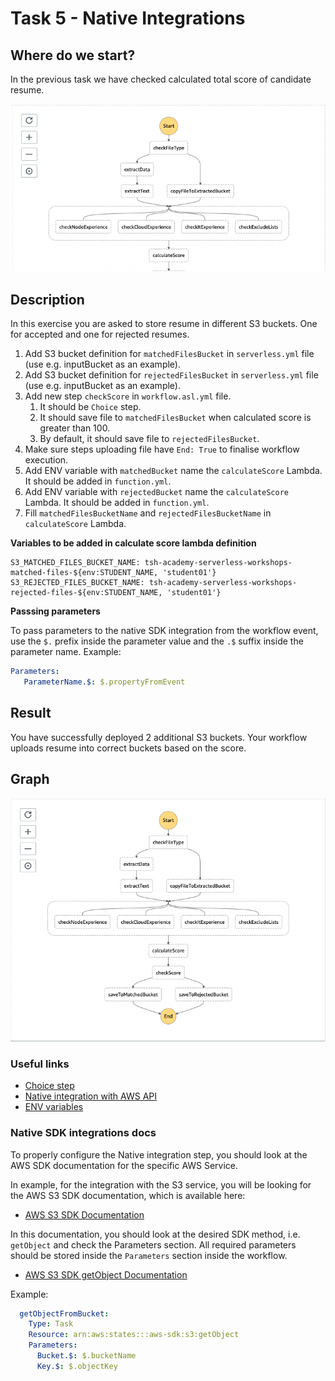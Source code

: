 # Task 5 - Native Integrations

## Where do we start?
In the previous task we have checked calculated total score of candidate resume.

<img src="../data/task-4-result.png"/>

## Description
In this exercise you are asked to store resume in different S3 buckets. One for accepted and one for rejected resumes.

1. Add S3 bucket definition for `matchedFilesBucket` in `serverless.yml` file (use e.g. inputBucket as an example).
2. Add S3 bucket definition for `rejectedFilesBucket` in `serverless.yml` file (use e.g. inputBucket as an example).
3. Add new step `checkScore` in `workflow.asl.yml` file.
   1. It should be `Choice` step.
   2. It should save file to `matchedFilesBucket` when calculated score is greater than 100.
   3. By default, it should save file to `rejectedFilesBucket`.
4. Make sure steps uploading file have `End: True` to finalise workflow execution.
5. Add ENV variable with `matchedBucket` name the `calculateScore` Lambda. It should be added in `function.yml`.
6. Add ENV variable with `rejectedBucket` name the `calculateScore` Lambda. It should be added in `function.yml`.
7. Fill `matchedFilesBucketName` and `rejectedFilesBucketName` in `calculateScore` Lambda.


**Variables to be added in calculate score lambda definition**
```dotenv
S3_MATCHED_FILES_BUCKET_NAME: tsh-academy-serverless-workshops-matched-files-${env:STUDENT_NAME, 'student01'}
S3_REJECTED_FILES_BUCKET_NAME: tsh-academy-serverless-workshops-rejected-files-${env:STUDENT_NAME, 'student01'}
```

**Passsing parameters**

To pass parameters to the native SDK integration from the workflow event, use the `$.` prefix inside the parameter value and the `.$` suffix inside the parameter name. Example:

```yaml
Parameters:
   ParameterName.$: $.propertyFromEvent
```
## Result
You have successfully deployed 2 additional S3 buckets. Your workflow uploads resume into correct buckets based on the
score.

## Graph
<img src="../data/task-5-result.png"/>

### Useful links
- [Choice step](https://docs.aws.amazon.com/step-functions/latest/dg/amazon-states-language-choice-state.html)
- [Native integration with AWS API](https://docs.aws.amazon.com/step-functions/latest/dg/supported-services-awssdk.html)
- [ENV variables](https://www.serverless.com/framework/docs/providers/aws/guide/variables#referencing-environment-variables)


### Native SDK integrations docs

To properly configure the Native integration step, you should look at the AWS SDK documentation for the specific AWS Service.

In example, for the integration with the S3 service, you will be looking for the AWS S3 SDK documentation, which is available here:

- [AWS S3 SDK Documentation](https://docs.aws.amazon.com/AWSJavaScriptSDK/latest/AWS/S3.html)

In this documentation, you should look at the desired SDK method, i.e. `getObject` and check the Parameters section. All required parameters should be stored inside the `Parameters` section inside the workflow.

- [AWS S3 SDK getObject Documentation](https://docs.aws.amazon.com/AWSJavaScriptSDK/latest/AWS/S3.html#getObject-property)

Example:
```yaml
  getObjectFromBucket:
    Type: Task
    Resource: arn:aws:states:::aws-sdk:s3:getObject
    Parameters:
      Bucket.$: $.bucketName
      Key.$: $.objectKey
```
